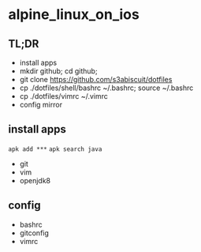 # alpine_linux_on_ios

## TL;DR

- install apps
- mkdir github; cd github;
- git clone https://github.com/s3abiscuit/dotfiles
- cp ./dotfiles/shell/bashrc ~/.bashrc; source ~/.bashrc
- cp ./dotfiles/vimrc ~/.vimrc
- config mirror

## install apps

`apk add ***`
`apk search java`
- git 
- vim 
- openjdk8

## config

- bashrc
- gitconfig
- vimrc

